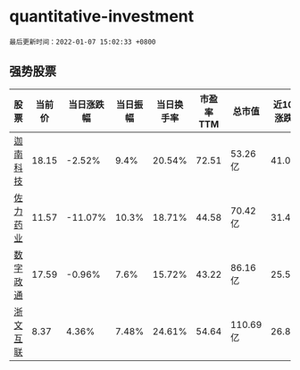 # quantitative-investment

`最后更新时间：2022-01-07 15:02:33 +0800`

## 强势股票

|股票|当前价|当日涨跌幅|当日振幅|当日换手率|市盈率TTM|总市值|近10日涨跌幅|
|----|----|----|----|----|----|----|----|
|[迦南科技](https://xueqiu.com/S/SZ300412)|18.15|-2.52%|9.4%|20.54%|72.51|53.26亿|41.03%|
|[佐力药业](https://xueqiu.com/S/SZ300181)|11.57|-11.07%|10.3%|18.71%|44.58|70.42亿|31.48%|
|[数字政通](https://xueqiu.com/S/SZ300075)|17.59|-0.96%|7.6%|15.72%|43.22|86.16亿|25.55%|
|[浙文互联](https://xueqiu.com/S/SH600986)|8.37|4.36%|7.48%|24.61%|54.64|110.69亿|26.82%|
